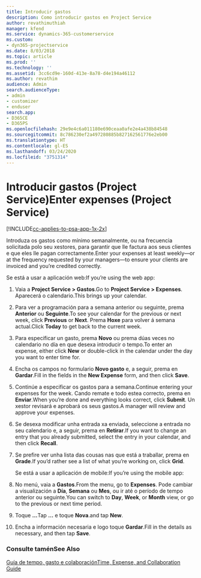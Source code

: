 ```yaml
---
title: Introducir gastos
description: Como introducir gastos en Project Service
author: revathimuthiah
manager: kfend
ms.service: dynamics-365-customerservice
ms.custom:
- dyn365-projectservice
ms.date: 8/03/2018
ms.topic: article
ms.prod: ''
ms.technology: ''
ms.assetid: 3cc6cd9e-160d-413e-8a78-d4e194a46112
ms.author: revathim
audience: Admin
search.audienceType:
- admin
- customizer
- enduser
search.app:
- D365CE
- D365PS
ms.openlocfilehash: 29e9e4c6a011180e690ceaa0afe2e4a438b84548
ms.sourcegitcommit: 8c786230ef2a497280885b827162561776e2eb00
ms.translationtype: HT
ms.contentlocale: gl-ES
ms.lasthandoff: 03/24/2020
ms.locfileid: "3751314"
---
```

# <a name="enter-expenses-project-service"></a><span data-ttu-id="6bb60-103">Introducir gastos (Project Service)</span><span class="sxs-lookup"><span data-stu-id="6bb60-103">Enter expenses (Project Service)</span></span>

[!INCLUDE[cc-applies-to-psa-app-1x-2x](../includes/cc-applies-to-psa-app-1x-2x.md)]

<span data-ttu-id="6bb60-104">Introduza os gastos como mínimo semanalmente, ou na frecuencia solicitada polo seu xestores, para garantir que lle factura aos seus clientes e que eles lle pagan correctamente.</span><span class="sxs-lookup"><span data-stu-id="6bb60-104">Enter your expenses at least weekly—or at the frequency requested by your managers—to ensure your clients are invoiced and you’re credited correctly.</span></span>  
  
 <span data-ttu-id="6bb60-105">Se está a usar a aplicación web:</span><span class="sxs-lookup"><span data-stu-id="6bb60-105">If you’re using the web app:</span></span>  
  
1. <span data-ttu-id="6bb60-106">Vaia a **Project Service > Gastos**.</span><span class="sxs-lookup"><span data-stu-id="6bb60-106">Go to **Project Service > Expenses**.</span></span> <span data-ttu-id="6bb60-107">Aparecerá o calendario.</span><span class="sxs-lookup"><span data-stu-id="6bb60-107">This brings up your calendar.</span></span>  
  
2. <span data-ttu-id="6bb60-108">Para ver a programación para a semana anterior ou seguinte, prema **Anterior** ou **Seguinte**.</span><span class="sxs-lookup"><span data-stu-id="6bb60-108">To see your calendar for the previous or next week, click **Previous** or **Next**.</span></span> <span data-ttu-id="6bb60-109">Prema **Hoxe** para volver á semana actual.</span><span class="sxs-lookup"><span data-stu-id="6bb60-109">Click **Today** to get back to the current week.</span></span>  
  
3. <span data-ttu-id="6bb60-110">Para especificar un gasto, prema **Novo** ou prema dúas veces no calendario no día en que desexa introducir o tempo.</span><span class="sxs-lookup"><span data-stu-id="6bb60-110">To enter an expense, either click **New** or double-click in the calendar under the day you want to enter time for.</span></span>  
  
4. <span data-ttu-id="6bb60-111">Encha os campos no formulario **Novo gasto** e, a seguir, prema en **Gardar**.</span><span class="sxs-lookup"><span data-stu-id="6bb60-111">Fill in the fields in the **New Expense** form, and then click **Save**.</span></span>  
  
5. <span data-ttu-id="6bb60-112">Continúe a especificar os gastos para a semana.</span><span class="sxs-lookup"><span data-stu-id="6bb60-112">Continue entering your expenses for the week.</span></span> <span data-ttu-id="6bb60-113">Cando remate e todo estea correcto, prema en **Enviar**.</span><span class="sxs-lookup"><span data-stu-id="6bb60-113">When you’re done and everything looks correct, click **Submit**.</span></span> <span data-ttu-id="6bb60-114">Un xestor revisará e aprobará os seus gastos.</span><span class="sxs-lookup"><span data-stu-id="6bb60-114">A manager will review and approve your expenses.</span></span>  
  
6. <span data-ttu-id="6bb60-115">Se desexa modificar unha entrada xa enviada, seleccione a entrada no seu calendario e, a seguir, prema en **Retirar**.</span><span class="sxs-lookup"><span data-stu-id="6bb60-115">If you want to change an entry that you already submitted, select the entry in your calendar, and then click **Recall**.</span></span>  
  
7. <span data-ttu-id="6bb60-116">Se prefire ver unha lista das cousas nas que está a traballar, prema en **Grade**.</span><span class="sxs-lookup"><span data-stu-id="6bb60-116">If you’d rather see a list of what you’re working on, click **Grid**.</span></span>  
  
   <span data-ttu-id="6bb60-117">Se está a usar a aplicación de mobile:</span><span class="sxs-lookup"><span data-stu-id="6bb60-117">If you’re using the mobile app:</span></span>  
  
8. <span data-ttu-id="6bb60-118">No menú, vaia a **Gastos**.</span><span class="sxs-lookup"><span data-stu-id="6bb60-118">From the menu, go to **Expenses**.</span></span>     <span data-ttu-id="6bb60-119">Pode cambiar a visualización a **Día**, **Semana** ou **Mes**, ou ir até o período de tempo anterior ou seguinte.</span><span class="sxs-lookup"><span data-stu-id="6bb60-119">You can switch to **Day**, **Week**, or **Month** view, or go to the previous or next time period.</span></span>  
  
9. <span data-ttu-id="6bb60-120">Toque **…**</span><span class="sxs-lookup"><span data-stu-id="6bb60-120">Tap **…**</span></span> <span data-ttu-id="6bb60-121">e toque **Nova**.</span><span class="sxs-lookup"><span data-stu-id="6bb60-121">and tap **New**.</span></span>  
  
10. <span data-ttu-id="6bb60-122">Encha a información necesaria e logo toque **Gardar**.</span><span class="sxs-lookup"><span data-stu-id="6bb60-122">Fill in the details as necessary, and then tap **Save**.</span></span>  
  
### <a name="see-also"></a><span data-ttu-id="6bb60-123">Consulte tamén</span><span class="sxs-lookup"><span data-stu-id="6bb60-123">See Also</span></span>  
 [<span data-ttu-id="6bb60-124">Guía de tempo, gasto e colaboración</span><span class="sxs-lookup"><span data-stu-id="6bb60-124">Time, Expense, and Collaboration Guide</span></span>](../project-service/time-expense-collaboration-guide.md)
